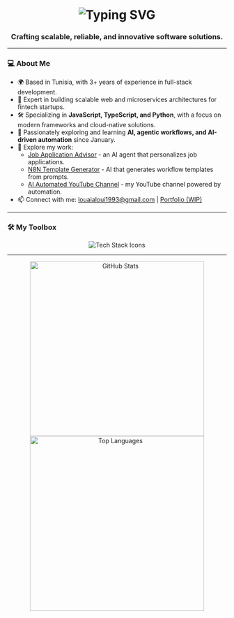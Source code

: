 <h1 align="center">
  <img src="https://readme-typing-svg.herokuapp.com/?font=Righteous&size=35&center=true&vCenter=true&width=500&height=70&duration=4000&lines=Hi+There!+👋;I'm+Louai+Aloui;Full-Stack+Engineer" alt="Typing SVG" />
</h1>

<h3 align="center">Crafting scalable, reliable, and innovative software solutions.</h3>

---

### 💻 About Me

- 🌍 Based in Tunisia, with 3+ years of experience in full-stack development.
- 🚀 Expert in building scalable web and microservices architectures for fintech startups.
- 🛠️ Specializing in **JavaScript, TypeScript, and Python**, with a focus on modern frameworks and cloud-native solutions.
- 🤖 Passionately exploring and learning **AI, agentic workflows, and AI-driven automation** since January.
- 🔗 Explore my work:
  - [Job Application Advisor](https://job-application-advisor.vercel.app/) - an AI agent that personalizes job applications.
  - [N8N Template Generator](https://n8n-template-generator.vercel.app/) - AI that generates workflow templates from prompts.
  - [AI Automated YouTube Channel](https://www.youtube.com/@louaialoui-3) - my YouTube channel powered by automation.
- 📫 Connect with me: [louaialoui1993@gmail.com](mailto:louaialoui1993@gmail.com) | [Portfolio (WIP)](https://louai.vercel.app)

---

### 🛠️ My Toolbox

<p align="center">
  <img src="https://skillicons.dev/icons?i=js,ts,python,nodejs,react,nextjs,nestjs,aws,azure,docker,kubernetes,postgres,git,github,vscode,n8n,langchain" alt="Tech Stack Icons" />
</p>

---

<p align="center">
  <img src="https://github-readme-stats.vercel.app/api?username=alouilouai&show_icons=true&theme=onedark" alt="GitHub Stats" style="width: 400px; margin: 0 10px;">
  <img src="https://github-readme-stats.vercel.app/api/top-langs/?username=alouilouai&layout=compact&langs_count=5&theme=onedark" alt="Top Languages" style="width: 400px; margin: 0 10px;">
</p>
